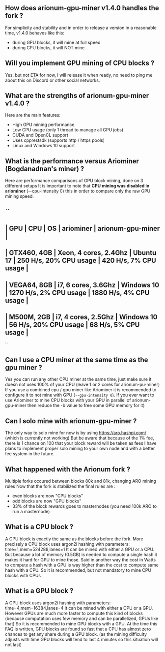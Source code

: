 ## How does arionum-gpu-miner v1.4.0 handles the fork ?

For simplicity and stability and in order to release a version in a reasonable time, v1.4.0 behaves like this:
  * during GPU blocks, it will mine at full speed
  * during CPU blocks, it will NOT mine

## Will you implement GPU mining of CPU blocks ?

Yes, but not ETA for now, I will release it when ready, no need to ping me about this on Discord or other social networks.

## What are the strengths of arionum-gpu-miner v1.4.0 ?

Here are the main features:
  * High GPU mining performance
  * Low CPU usage (only 1 thread to manage all GPU jobs)
  * CUDA and OpenCL support
  * Uses cpprestsdk (supports http / https pools)
  * Linux and Windows 10 support

## What is the performance versus Ariominer (Bogdanadnan's miner) ?

Here are performance comparisons of GPU block mining, done on 3 different setups
It is important to note that **CPU mining was disabled in ariominer** (--cpu-intensity 0) this in order to compare only the raw GPU mining speed.

``
-----------------------------------------------------------------------------------------------------------
|       GPU    |          CPU          |      OS     |         ariominer        |    arionum-gpu-miner    |
-----------------------------------------------------------------------------------------------------------
| GTX460, 4GB  | Xeon, 4 cores, 2.4Ghz |  Ubuntu 17  | 250 H/s,  20% CPU usage  |  420 H/s, 7% CPU usage  |
-----------------------------------------------------------------------------------------------------------
| VEGA64, 8GB  | i7, 6 cores, 3.6Ghz   |  Windows 10 | 1270 H/s, 2% CPU usage   |  1880 H/s, 4% CPU usage |
-----------------------------------------------------------------------------------------------------------
| M500M, 2GB   | i7, 4 cores, 2.5Ghz   |  Windows 10 | 56 H/s, 20% CPU usage    |  68 H/s, 5% CPU usage   |
-----------------------------------------------------------------------------------------------------------
``

## Can I use a CPU miner at the same time as the gpu miner ?

Yes you can run any other CPU miner at the same time, just make sure it doesn not uses 100% of your CPU (leave 1 or 2 cores for arionum-pu-miner)
If you use a combined cpu / gpu miner like Ariominer it is recommended to configure it to not mine with GPU (``--gpu-intensity 0``).
If you ever want to use Ariominer to mine CPU blocks with your GPU in parallel of arionum-gpu-miner then reduce the -b value to free some GPU memory for it)

## Can I solo mine with arionum-gpu-miner ?

The only way to solo mine for now is by using https://aro.hashpi.com/ (which is currently not working)
But be aware that because of the 1% fee, there is 1 chance on 100 that your block reward will be taken as fees
I have plans to implement proper solo mining to your own node and with a better fee system in the future.

## What happened with the Arionum fork ?

Multiple forks occured between blocks 80k and 81k, changing ARO mining rules
Now that the fork is stabilized the final rules are : 
  * even blocks are now "CPU blocks"
  * odd blocks are now "GPU blocks"
  * 33% of the block rewards goes to masternodes (you need 100k ARO to run a masternode)

## What is a CPU block ?

A CPU block is exactly the same as the blocks before the fork.
More precisely a CPU block uses argon2i hashing with parameters: time=1,mem=524288,lanes=1
It can be mined with either a GPU or a CPU.
But because a lot of memory (0.5GB) is needed to compute a single hash it makes it hard for GPU to mine those.
Said in another way the cost in Watts to compute a hash with a GPU is way higher than the cost to compute same hash with a CPU.
So it is recommended, but not mandatory to mine CPU blocks with CPUs

## What is a GPU block ?

A GPU block uses argon2i hashing with parameters: time=4,mem=16384,lanes=4
It can be mined with either a CPU or a GPU.
However GPUs are much more faster to compute this kind of blocks (because computation uses few memory and can be parallelized, GPUs like that)
So it is recommended to mine GPU blocks with a GPU.
At the time this FAQ is written, GPU blocks are found so fast that a CPU has almost zero chances to get any share during a GPU block.
(as the mining difficulty adjusts with time GPU blocks will tend to last 4 minutes so this situation will not last)

